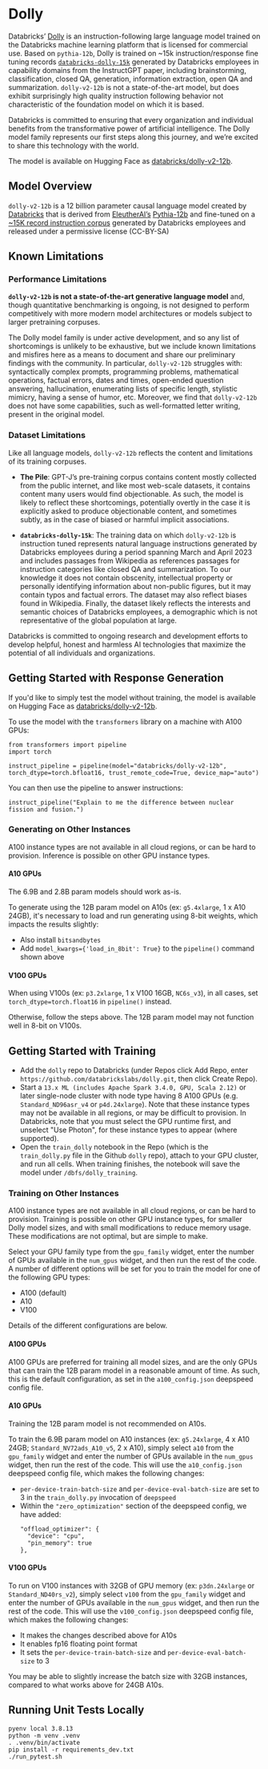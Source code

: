 # Dolly

Databricks’ [Dolly](https://huggingface.co/databricks/dolly-v2-12b) is an instruction-following large language model trained on the Databricks machine learning platform
that is licensed for commercial use. Based on `pythia-12b`, Dolly is trained on ~15k instruction/response fine tuning records
[`databricks-dolly-15k`](https://huggingface.co/datasets/databricks/databricks-dolly-15k) generated
by Databricks employees in capability domains from the InstructGPT paper, including brainstorming, classification, closed QA, generation,
information extraction, open QA and summarization. `dolly-v2-12b` is not a state-of-the-art model, but does exhibit surprisingly
high quality instruction following behavior not characteristic of the foundation model on which it is based.

Databricks is committed to ensuring that every organization and individual benefits from the transformative power of artificial intelligence. The Dolly model family represents our first steps along this journey, and we’re excited to share this technology with the world.

The model is available on Hugging Face as [databricks/dolly-v2-12b](https://huggingface.co/databricks/dolly-v2-12b).

## Model Overview

`dolly-v2-12b` is a 12 billion parameter causal language model created by [Databricks](https://databricks.com/) that is derived from
[EleutherAI’s](https://www.eleuther.ai/) [Pythia-12b](https://huggingface.co/EleutherAI/pythia-12b) and fine-tuned
on a [~15K record instruction corpus](https://github.com/databrickslabs/dolly/tree/master/data) generated by Databricks employees and released under a permissive license (CC-BY-SA)


## Known Limitations

### Performance Limitations
**`dolly-v2-12b` is not a state-of-the-art generative language model** and, though quantitative benchmarking is ongoing, is not designed to perform
competitively with more modern model architectures or models subject to larger pretraining corpuses.

The Dolly model family is under active development, and so any list of shortcomings is unlikely to be exhaustive, but we include known limitations and misfires here as a means to document and share our preliminary findings with the community.
In particular, `dolly-v2-12b` struggles with: syntactically complex prompts, programming problems, mathematical operations, factual errors,
dates and times, open-ended question answering, hallucination, enumerating lists of specific length, stylistic mimicry, having a sense of humor, etc.
Moreover, we find that `dolly-v2-12b` does not have some capabilities, such as well-formatted letter writing, present in the original model.

### Dataset Limitations
Like all language models, `dolly-v2-12b` reflects the content and limitations of its training corpuses.

- **The Pile**: GPT-J’s pre-training corpus contains content mostly collected from the public internet, and like most web-scale datasets,
it contains content many users would find objectionable. As such, the model is likely to reflect these shortcomings, potentially overtly
in the case it is explicitly asked to produce objectionable content, and sometimes subtly, as in the case of biased or harmful implicit
associations.

- **`databricks-dolly-15k`**: The training data on which `dolly-v2-12b` is instruction tuned represents natural language instructions generated
by Databricks employees during a period spanning March and April 2023 and includes passages from Wikipedia as references passages
for instruction categories like closed QA and summarization. To our knowledge it does not contain obscenity, intellectual property or
personally identifying information about non-public figures, but it may contain typos and factual errors.
The dataset may also reflect biases found in Wikipedia. Finally, the dataset likely reflects
the interests and semantic choices of Databricks employees, a demographic which is not representative of the global population at large.

Databricks is committed to ongoing research and development efforts to develop helpful, honest and harmless AI technologies that
maximize the potential of all individuals and organizations.

## Getting Started with Response Generation

If you'd like to simply test the model without training, the model is available on Hugging Face as [databricks/dolly-v2-12b](https://huggingface.co/databricks/dolly-v2-12b).

To use the model with the `transformers` library on a machine with A100 GPUs:

```
from transformers import pipeline
import torch

instruct_pipeline = pipeline(model="databricks/dolly-v2-12b", torch_dtype=torch.bfloat16, trust_remote_code=True, device_map="auto")
```

You can then use the pipeline to answer instructions:

```
instruct_pipeline("Explain to me the difference between nuclear fission and fusion.")
```

### Generating on Other Instances

A100 instance types are not available in all cloud regions, or can be hard to provision. Inference is possible on other GPU instance types.

#### A10 GPUs

The 6.9B and 2.8B param models should work as-is.

To generate using the 12B param model on A10s (ex: `g5.4xlarge`, 1 x A10 24GB), it's necessary to load and run generating using 8-bit weights, which impacts the results slightly:

- Also install `bitsandbytes`
- Add `model_kwargs={'load_in_8bit': True}` to the `pipeline()` command shown above

#### V100 GPUs

When using V100s (ex: `p3.2xlarge`, 1 x V100 16GB, `NC6s_v3`), in all cases, set `torch_dtype=torch.float16` in `pipeline()` instead.

Otherwise, follow the steps above. The 12B param model may not function well in 8-bit on V100s.

## Getting Started with Training

- Add the `dolly` repo to Databricks (under Repos click Add Repo, enter `https://github.com/databrickslabs/dolly.git`, then click Create Repo).
- Start a `13.x ML (includes Apache Spark 3.4.0, GPU, Scala 2.12)` or later single-node cluster with node type having 8 A100 GPUs (e.g. `Standard_ND96asr_v4` or `p4d.24xlarge`). Note that these instance types may not be available in all regions, or may be difficult to provision. In Databricks, note that you must select the GPU runtime first, and unselect "Use Photon", for these instance types to appear (where supported).
- Open the `train_dolly` notebook in the Repo (which is the `train_dolly.py` file in the Github `dolly` repo), attach to your GPU cluster, and run all cells.  When training finishes, the notebook will save the model under `/dbfs/dolly_training`.

### Training on Other Instances

A100 instance types are not available in all cloud regions, or can be hard to provision. Training is possible on other GPU instance types, 
for smaller Dolly model sizes, and with small modifications to reduce memory usage. These modifications are not optimal, but are simple to make. 

Select your GPU family type from the `gpu_family` widget, enter the number of GPUs available in the `num_gpus` widget, and then run the rest of the code. 
A number of different options will be set for you to train the model for one of the following GPU types:
- A100 (default)
- A10 
- V100

Details of the different configurations are below.

#### A100 GPUs

A100 GPUs are preferred for training all model sizes, and are the only GPUs that can train the 12B param model in a reasonable amount of time.
As such, this is the default configuration, as set in the `a100_config.json` deepspeed config file.

#### A10 GPUs

Training the 12B param model is not recommended on A10s.

To train the 6.9B param model on A10 instances (ex: `g5.24xlarge`, 4 x A10 24GB; `Standard_NV72ads_A10_v5`, 2 x A10),
simply select `a10` from the `gpu_family` widget and enter the number of GPUs available in the `num_gpus` widget, then run the rest of the code. 
This will use the `a10_config.json` deepspeed config file, which makes the following changes:

- `per-device-train-batch-size` and `per-device-eval-batch-size` are set to 3 in the `train_dolly.py` invocation of `deepspeed`
- Within the `"zero_optimization"` section of the deepspeed config, we have added:
  ```
  "offload_optimizer": {
    "device": "cpu",
    "pin_memory": true
  },
  ```

#### V100 GPUs

To run on V100 instances with 32GB of GPU memory (ex: `p3dn.24xlarge` or `Standard_ND40rs_v2`), 
simply select `v100` from the `gpu_family` widget and enter the number of GPUs available in the `num_gpus` widget, and then run the rest of the code. 
This will use the `v100_config.json` deepspeed config file, which makes the following changes:

- It makes the changes described above for A10s
- It enables fp16 floating point format
- It sets the `per-device-train-batch-size` and `per-device-eval-batch-size` to 3
  
You may be able to slightly increase the batch size with 32GB instances, compared to what works above for 24GB A10s.

## Running Unit Tests Locally

```
pyenv local 3.8.13
python -m venv .venv
. .venv/bin/activate
pip install -r requirements_dev.txt
./run_pytest.sh
```
